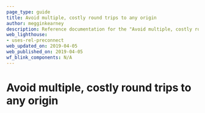 ```yaml
---
page_type: guide
title: Avoid multiple, costly round trips to any origin
author: megginkearney
description: Reference documentation for the "Avoid multiple, costly round trips to any origin" Lighthouse audit.
web_lighthouse:
- uses-rel-preconnect
web_updated_on: 2019-04-05
web_published_on: 2019-04-05
wf_blink_components: N/A
---
```


# Avoid multiple, costly round trips to any origin